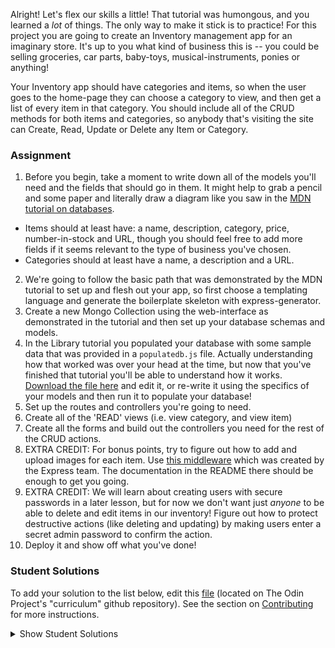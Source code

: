 Alright! Let's flex our skills a little! That tutorial was humongous, and you learned a _lot_ of things. The only way to make it stick is to practice! For this project you are going to create an Inventory management app for an imaginary store. It's up to you what kind of business this is -- you could be selling groceries, car parts, baby-toys, musical-instruments, ponies or anything!

Your Inventory app should have categories and items, so when the user goes to the home-page they can choose a category to view, and then get a list of every item in that category. You should include all of the CRUD methods for both items and categories, so anybody that's visiting the site can Create, Read, Update or Delete any Item or Category.

### Assignment

<div class="lesson-content__panel" markdown="1">

1. Before you begin, take a moment to write down all of the models you'll need and the fields that should go in them. It might help to grab a pencil and some paper and literally draw a diagram like you saw in the [MDN tutorial on databases](https://developer.mozilla.org/en-US/docs/Learn/Server-side/Express_Nodejs/mongoose#Designing_the_LocalLibrary_models).
  - Items should at least have: a name, description, category, price, number-in-stock and URL, though you should feel free to add more fields if it seems relevant to the type of business you've chosen.
  - Categories should at least have a name, a description and a URL.
2. We're going to follow the basic path that was demonstrated by the MDN tutorial to set up and flesh out your app, so first choose a templating language and generate the boilerplate skeleton with express-generator.
3. Create a new Mongo Collection using the web-interface as demonstrated in the tutorial and then set up your database schemas and models. 
4. In the Library tutorial you populated your database with some sample data that was provided in a `populatedb.js` file. Actually understanding how that worked was over your head at the time, but now that you've finished that tutorial you'll be able to understand how it works. [Download the file here](https://raw.githubusercontent.com/hamishwillee/express-locallibrary-tutorial/master/populatedb.js) and edit it, or re-write it using the specifics of your models and then run it to populate your database!
5. Set up the routes and controllers you're going to need.
6. Create all of the 'READ' views (i.e. view category, and view item)
7. Create all the forms and build out the controllers you need for the rest of the CRUD actions.
8. EXTRA CREDIT: For bonus points, try to figure out how to add and upload images for each item. Use [this middleware](https://github.com/expressjs/multer) which was created by the Express team. The documentation in the README there should be enough to get you going.
9. EXTRA CREDIT:  We will learn about creating users with secure passwords in a later lesson, but for now we don't want just _anyone_ to be able to delete and edit items in our inventory! Figure out how to protect destructive actions (like deleting and updating) by making users enter a secret admin password to confirm the action.
10. Deploy it and show off what you've done!

</div>

### Student Solutions
To add your solution to the list below, edit this [file](https://github.com/TheOdinProject/curriculum/blob/master/nodeJS/express-basics/Express-Inventory-Application.md) (located on The Odin Project's "curriculum" github repository). See the section on [Contributing](http://github.com/TheOdinProject/curriculum/blob/master/contributing.md) for more instructions.

<details markdown="block">
  <summary> Show Student Solutions </summary>

- Add your solution below this line!
- [Simon's Solution](https://github.com/Sim-frpt/music-shop-inventory) - [View in Browser](https://agile-springs-42318.herokuapp.com/inventory/)
- [Brian Tuju's Solution](https://github.com/briantuju/op-inventory-app) - [View in browser](https://op-inventory-app--briantuju.repl.co/)
- [Igorashs's Solution](https://github.com/igorashs/inventory-application) - [View in Browser](https://nameless-harbor-47929.herokuapp.com/catalog)
- [Braxton Lemmon's Solution](https://github.com/braxtonlemmon/boardgame-inventory) - [View in Browser](https://young-springs-70277.herokuapp.com/game/5e9d4fda3b91bf29f9b9f0ae)
- [Henrique Sousa's Solution](https://github.com/Henrique-Sousa/inventory-application) - [View in Browser](https://henriquesousa-inventory.herokuapp.com/)
- [Zakariye's Solution](https://github.com/ZYusuf10/PhoneInventory) - [View in Browser](https://limitless-escarpment-68136.herokuapp.com/catalog)
- [Vanessacor's Solution](https://github.com/vanessacor/skateshop) - [View in Browser](https://skateshopinventory.herokuapp.com/catalog)
- [tracy2811's Solution](https://github.com/tracy2811/inventory) - [View in Browser](https://fathomless-taiga-39964.herokuapp.com/)
- [Vollantre's Solution](https://github.com/vollantre/inventory_app) - [View in Browser](https://secure-lowlands-33834.herokuapp.com/inventory)
- [Eljoey's Solution](https://github.com/eljoey/Game-Inventory) - [View in Browser](https://immense-spire-45668.herokuapp.com/)
- [rbkjefkj's Solution](https://github.com/rbkjefkj/inventory-app) - [View in Browser](https://glacial-mountain-36822.herokuapp.com/)
- [jdonahue135's Solution](https://github.com/jdonahue135/golf_store) - [View in Browser](https://quiet-reaches-49920.herokuapp.com/)
- [Ryan Floyd's Solution](https://github.com/MrRyanFloyd/odin-inventory-application) - [View in Browser](https://odin-inventory-application.herokuapp.com/)
- [Aron's Solution](https://github.com/aronfischer/mern_inventory_project) - [View in Browser](https://aronfischer.github.io/mern_inventory_project/)
- [Tayfun Sur's Solution](https://github.com/0xtaf/inventory-app) - [View in Browser](https://thawing-ocean-46751.herokuapp.com/)

</details>

